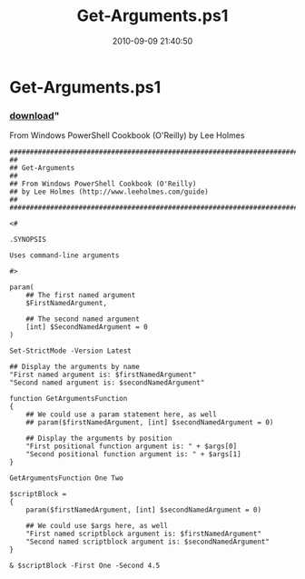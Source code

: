 ﻿---
pid:            2148
parent:         0
children:       
poster:         Lee Holmes
title:          Get-Arguments.ps1
date:           2010-09-09 21:40:50
format:         posh
---

# Get-Arguments.ps1

### [download](2148.ps1)"

From Windows PowerShell Cookbook (O'Reilly) by Lee Holmes

```posh
##############################################################################
##
## Get-Arguments
##
## From Windows PowerShell Cookbook (O'Reilly)
## by Lee Holmes (http://www.leeholmes.com/guide)
##
##############################################################################

<#

.SYNOPSIS

Uses command-line arguments

#>

param(
    ## The first named argument
    $FirstNamedArgument,

    ## The second named argument
    [int] $SecondNamedArgument = 0
)

Set-StrictMode -Version Latest

## Display the arguments by name
"First named argument is: $firstNamedArgument"
"Second named argument is: $secondNamedArgument"

function GetArgumentsFunction
{
    ## We could use a param statement here, as well
    ## param($firstNamedArgument, [int] $secondNamedArgument = 0)

    ## Display the arguments by position
    "First positional function argument is: " + $args[0]
    "Second positional function argument is: " + $args[1]
}

GetArgumentsFunction One Two

$scriptBlock =
{
    param($firstNamedArgument, [int] $secondNamedArgument = 0)

    ## We could use $args here, as well
    "First named scriptblock argument is: $firstNamedArgument"
    "Second named scriptblock argument is: $secondNamedArgument"
}

& $scriptBlock -First One -Second 4.5
```
